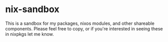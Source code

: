 # nix-sandbox

This is a sandbox for my packages, nixos modules, and other shareable components. Please feel free to copy, or if you're interested in seeing these in nixpkgs let me know.
